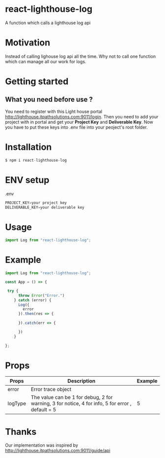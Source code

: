 # react-lighthouse-log
A function which calls a lighthouse log api
# Motivation
Instead of calling lighouse log api all the time. Why not to call one function which can manage all our work for logs. 

# Getting started
## What you need before use ?
You need to register with this Light house portal  http://lighthouse.itpathsolutions.com:9011/login. Then you need to add your project with in portal and get your **Project Key** and **Deliverable Key**. Now you have to put these keys into .env file into your peoject's root folder.

# Installation
```js live=true
$ npm i react-lighthouse-log
```

# ENV setup
.env
```js live=true
PROJECT_KEY=your project key
DELIVERABLE_KEY=your deliverable key
```

# Usage
```js live=true
import Log from "react-lighthouse-log";
```
# Example 

```js live=true
import Log from "react-lighthouse-log";

const App = () => {

 try {
      throw Error("Error.")
    } catch (error) {
      Log({
        error
      }).then(res => {
      
      }).catch(err => {

      })
    }
	
};
```
# Props
| Props | Description | Example |
| --- | --- | --- |
| error | Error trace object |
| logType | The value can be 1 for debug, 2 for warning, 3 for notice, 4 for info, 5 for error , default = 5 | 5 |

# Thanks
Our implementation was inspired by http://lighthouse.itpathsolutions.com:9011/guide/api